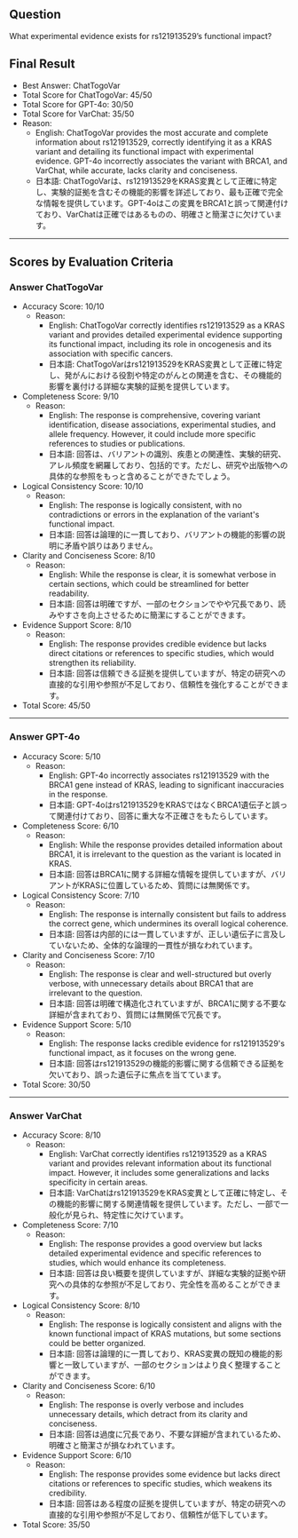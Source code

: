 ## Question

What experimental evidence exists for rs121913529’s functional impact?

## Final Result

- Best Answer: ChatTogoVar
- Total Score for ChatTogoVar: 45/50
- Total Score for GPT-4o: 30/50
- Total Score for VarChat: 35/50
- Reason:
  - English: ChatTogoVar provides the most accurate and complete information about rs121913529, correctly identifying it as a KRAS variant and detailing its functional impact with experimental evidence. GPT-4o incorrectly associates the variant with BRCA1, and VarChat, while accurate, lacks clarity and conciseness.
  - 日本語: ChatTogoVarは、rs121913529をKRAS変異として正確に特定し、実験的証拠を含むその機能的影響を詳述しており、最も正確で完全な情報を提供しています。GPT-4oはこの変異をBRCA1と誤って関連付けており、VarChatは正確ではあるものの、明確さと簡潔さに欠けています。

---

## Scores by Evaluation Criteria

### Answer ChatTogoVar
- Accuracy Score: 10/10
  - Reason: 
    - English: ChatTogoVar correctly identifies rs121913529 as a KRAS variant and provides detailed experimental evidence supporting its functional impact, including its role in oncogenesis and its association with specific cancers.
    - 日本語: ChatTogoVarはrs121913529をKRAS変異として正確に特定し、発がんにおける役割や特定のがんとの関連を含む、その機能的影響を裏付ける詳細な実験的証拠を提供しています。
- Completeness Score: 9/10
  - Reason: 
    - English: The response is comprehensive, covering variant identification, disease associations, experimental studies, and allele frequency. However, it could include more specific references to studies or publications.
    - 日本語: 回答は、バリアントの識別、疾患との関連性、実験的研究、アレル頻度を網羅しており、包括的です。ただし、研究や出版物への具体的な参照をもっと含めることができたでしょう。
- Logical Consistency Score: 10/10
  - Reason: 
    - English: The response is logically consistent, with no contradictions or errors in the explanation of the variant's functional impact.
    - 日本語: 回答は論理的に一貫しており、バリアントの機能的影響の説明に矛盾や誤りはありません。
- Clarity and Conciseness Score: 8/10
  - Reason: 
    - English: While the response is clear, it is somewhat verbose in certain sections, which could be streamlined for better readability.
    - 日本語: 回答は明確ですが、一部のセクションでやや冗長であり、読みやすさを向上させるために簡潔にすることができます。
- Evidence Support Score: 8/10
  - Reason: 
    - English: The response provides credible evidence but lacks direct citations or references to specific studies, which would strengthen its reliability.
    - 日本語: 回答は信頼できる証拠を提供していますが、特定の研究への直接的な引用や参照が不足しており、信頼性を強化することができます。
- Total Score: 45/50

---

### Answer GPT-4o
- Accuracy Score: 5/10
  - Reason: 
    - English: GPT-4o incorrectly associates rs121913529 with the BRCA1 gene instead of KRAS, leading to significant inaccuracies in the response.
    - 日本語: GPT-4oはrs121913529をKRASではなくBRCA1遺伝子と誤って関連付けており、回答に重大な不正確さをもたらしています。
- Completeness Score: 6/10
  - Reason: 
    - English: While the response provides detailed information about BRCA1, it is irrelevant to the question as the variant is located in KRAS.
    - 日本語: 回答はBRCA1に関する詳細な情報を提供していますが、バリアントがKRASに位置しているため、質問には無関係です。
- Logical Consistency Score: 7/10
  - Reason: 
    - English: The response is internally consistent but fails to address the correct gene, which undermines its overall logical coherence.
    - 日本語: 回答は内部的には一貫していますが、正しい遺伝子に言及していないため、全体的な論理的一貫性が損なわれています。
- Clarity and Conciseness Score: 7/10
  - Reason: 
    - English: The response is clear and well-structured but overly verbose, with unnecessary details about BRCA1 that are irrelevant to the question.
    - 日本語: 回答は明確で構造化されていますが、BRCA1に関する不要な詳細が含まれており、質問には無関係で冗長です。
- Evidence Support Score: 5/10
  - Reason: 
    - English: The response lacks credible evidence for rs121913529's functional impact, as it focuses on the wrong gene.
    - 日本語: 回答はrs121913529の機能的影響に関する信頼できる証拠を欠いており、誤った遺伝子に焦点を当てています。
- Total Score: 30/50

---

### Answer VarChat
- Accuracy Score: 8/10
  - Reason: 
    - English: VarChat correctly identifies rs121913529 as a KRAS variant and provides relevant information about its functional impact. However, it includes some generalizations and lacks specificity in certain areas.
    - 日本語: VarChatはrs121913529をKRAS変異として正確に特定し、その機能的影響に関する関連情報を提供しています。ただし、一部で一般化が見られ、特定性に欠けています。
- Completeness Score: 7/10
  - Reason: 
    - English: The response provides a good overview but lacks detailed experimental evidence and specific references to studies, which would enhance its completeness.
    - 日本語: 回答は良い概要を提供していますが、詳細な実験的証拠や研究への具体的な参照が不足しており、完全性を高めることができます。
- Logical Consistency Score: 8/10
  - Reason: 
    - English: The response is logically consistent and aligns with the known functional impact of KRAS mutations, but some sections could be better organized.
    - 日本語: 回答は論理的に一貫しており、KRAS変異の既知の機能的影響と一致していますが、一部のセクションはより良く整理することができます。
- Clarity and Conciseness Score: 6/10
  - Reason: 
    - English: The response is overly verbose and includes unnecessary details, which detract from its clarity and conciseness.
    - 日本語: 回答は過度に冗長であり、不要な詳細が含まれているため、明確さと簡潔さが損なわれています。
- Evidence Support Score: 6/10
  - Reason: 
    - English: The response provides some evidence but lacks direct citations or references to specific studies, which weakens its credibility.
    - 日本語: 回答はある程度の証拠を提供していますが、特定の研究への直接的な引用や参照が不足しており、信頼性が低下しています。
- Total Score: 35/50